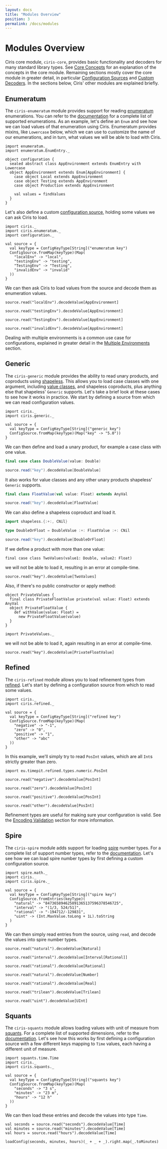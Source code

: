 ```yaml
---
layout: docs
title: "Modules Overview"
position: 3
permalink: /docs/modules
---
```


# Modules Overview
Ciris core module, `ciris-core`, provides basic functionality and decoders for many standard library types. See [Core Concepts](/docs/concepts) for an explanation of the concepts in the core module. Remaining sections mostly cover the core module in greater detail, in particular [Configuration Sources](/docs/sources) and [Custom Decoders](/docs/decoders). In the sections below, Ciris' other modules are explained briefly.

## Enumeratum
The `ciris-enumeratum` module provides support for reading [enumeratum][enumeratum] enumerations. You can refer to the [documentation](/api/ciris/enumeratum) for a complete list of supported enumerations. As an example, let's define an `Enum` and see how we can load values of that enumeration using Ciris. Enumeratum provides mixins, like `Lowercase` below, which we can use to customize the name of our enumerations, and in turn, what values we will be able to load with Ciris.

```tut:book:reset
import enumeratum._
import enumeratum.EnumEntry._

object configuration {
  sealed abstract class AppEnvironment extends EnumEntry with Lowercase
  object AppEnvironment extends Enum[AppEnvironment] {
    case object Local extends AppEnvironment
    case object Testing extends AppEnvironment
    case object Production extends AppEnvironment

    val values = findValues
  }
}
```

Let's also define a custom [configuration source](/docs/sources), holding some values we can ask Ciris to load.

```tut:book
import ciris._
import ciris.enumeratum._
import configuration._

val source = {
  val keyType = ConfigKeyType[String]("enumeratum key")
  ConfigSource.fromMap(keyType)(Map(
    "localEnv" -> "local",
    "testingEnv" -> "testing",
    "TestingEnv" -> "Testing",
    "invalidEnv" -> "invalid"
  ))
}
```

We can then ask Ciris to load values from the source and decode them as enumeration values.

```tut:book
source.read("localEnv").decodeValue[AppEnvironment]

source.read("testingEnv").decodeValue[AppEnvironment]

source.read("TestingEnv").decodeValue[AppEnvironment]

source.read("invalidEnv").decodeValue[AppEnvironment]
```

Dealing with multiple environments is a common use case for configurations, explained in greater detail in the [Multiple Environments](/docs/environments) section.

## Generic
The `ciris-generic` module provides the ability to read unary products, and coproducts using [shapeless][shapeless]. This allows you to load case classes with one argument, including [value classes](http://docs.scala-lang.org/overviews/core/value-classes.html), and shapeless coproducts, plus anything else that shapeless' `Generic` supports. Let's take a brief look at these cases to see how it works in practice. We start by defining a source from which we can read configuration values.

```tut:book:reset
import ciris._
import ciris.generic._

val source = {
  val keyType = ConfigKeyType[String]("generic key")
  ConfigSource.fromMap(keyType)(Map("key" -> "5.0"))
}
```

We can then define and load a unary product, for example a case class with one value.

```scala
final case class DoubleValue(value: Double)

source.read("key").decodeValue[DoubleValue]
```

It also works for value classes and any other unary products shapeless' `Generic` supports.

```scala
final class FloatValue(val value: Float) extends AnyVal

source.read("key").decodeValue[FloatValue]
```

We can also define a shapeless coproduct and load it.

```scala
import shapeless.{:+:, CNil}

type DoubleOrFloat = DoubleValue :+: FloatValue :+: CNil

source.read("key").decodeValue[DoubleOrFloat]
```

If we define a product with more than one value:

```tut:book
final case class TwoValues(value1: Double, value2: Float)
```

we will not be able to load it, resulting in an error at compile-time.

```tut:fail:book
source.read("key").decodeValue[TwoValues]
```

Also, if there's no public constructor or apply method:

```tut:book
object PrivateValues {
  final class PrivateFloatValue private(val value: Float) extends AnyVal
  object PrivateFloatValue {
    def withValue(value: Float) =
      new PrivateFloatValue(value)
  }
}

import PrivateValues._
```

we will not be able to load it, again resulting in an error at compile-time.

```tut:fail:book
source.read("key").decodeValue[PrivateFloatValue]
```

## Refined
The `ciris-refined` module allows you to load refinement types from [refined][refined]. Let's start by defining a configuration source from which to read some values.

```tut:book:reset
import ciris._
import ciris.refined._

val source = {
  val keyType = ConfigKeyType[String]("refined key")
  ConfigSource.fromMap(keyType)(Map(
    "negative" -> "-1",
    "zero" -> "0",
    "positive" -> "1",
    "other" -> "abc"
  ))
}
```

In this example, we'll simply try to read `PosInt` values, which are all `Int`s strictly greater than zero.

```tut:book
import eu.timepit.refined.types.numeric.PosInt

source.read("negative").decodeValue[PosInt]

source.read("zero").decodeValue[PosInt]

source.read("positive").decodeValue[PosInt]

source.read("other").decodeValue[PosInt]
```

Refinement types are useful for making sure your configuration is valid. See the [Encoding Validation](/docs/validation) section for more information.

## Spire
The `ciris-spire` module adds support for loading [spire][spire] number types. For a complete list of support number types, refer to the [documentation](/api/ciris/spire). Let's see how we can load spire number types by first defining a custom configuration source.

```tut:book:reset
import spire.math._
import ciris._
import ciris.spire._

val source = {
  val keyType = ConfigKeyType[String]("spire key")
  ConfigSource.fromEntries(keyType)(
    "natural" -> "847365894625891365137596378546725",
    "interval" -> "(1/3, 524/51]",
    "rational" -> "-194712/-129831",
    "uint" -> (Int.MaxValue.toLong + 1L).toString
  )
}
```

We can then simply read entries from the source, using `read`, and decode the values into spire number types.

```tut:book
source.read("natural").decodeValue[Natural]

source.read("interval").decodeValue[Interval[Rational]]

source.read("rational").decodeValue[Rational]

source.read("natural").decodeValue[Number]

source.read("rational").decodeValue[Real]

source.read("trilean").decodeValue[Trilean]

source.read("uint").decodeValue[UInt]
```

## Squants
The `ciris-squants` module allows loading values with unit of measure from [squants][squants]. For a complete list of supported dimensions, refer to the [documentation](/api/ciris/squants). Let's see how this works by first defining a configuration source with a few different keys mapping to `Time` values, each having a different unit of measure.

```tut:book:reset
import squants.time.Time
import ciris._
import ciris.squants._

val source = {
  val keyType = ConfigKeyType[String]("squants key")
  ConfigSource.fromMap(keyType)(Map(
    "seconds" -> "3 s",
    "minutes" -> "23 m",
    "hours" -> "12 h"
  ))
}
```

We can then load these entries and decode the values into type `Time`.

```tut:book
val seconds = source.read("seconds").decodeValue[Time]
val minutes = source.read("minutes").decodeValue[Time]
val hours = source.read("hours").decodeValue[Time]

loadConfig(seconds, minutes, hours)(_ + _ + _).right.map(_.toMinutes)
```

[enumeratum]: https://github.com/lloydmeta/enumeratum
[refined]: https://github.com/fthomas/refined
[shapeless]: https://github.com/milessabin/shapeless
[spire]: https://github.com/non/spire
[squants]: https://github.com/typelevel/squants
